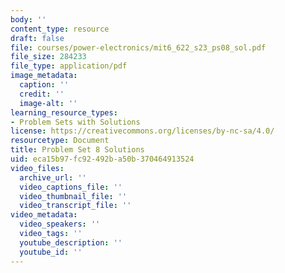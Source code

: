 ```yaml
---
body: ''
content_type: resource
draft: false
file: courses/power-electronics/mit6_622_s23_ps08_sol.pdf
file_size: 284233
file_type: application/pdf
image_metadata:
  caption: ''
  credit: ''
  image-alt: ''
learning_resource_types:
- Problem Sets with Solutions
license: https://creativecommons.org/licenses/by-nc-sa/4.0/
resourcetype: Document
title: Problem Set 8 Solutions
uid: eca15b97-fc92-492b-a50b-370464913524
video_files:
  archive_url: ''
  video_captions_file: ''
  video_thumbnail_file: ''
  video_transcript_file: ''
video_metadata:
  video_speakers: ''
  video_tags: ''
  youtube_description: ''
  youtube_id: ''
---
```

